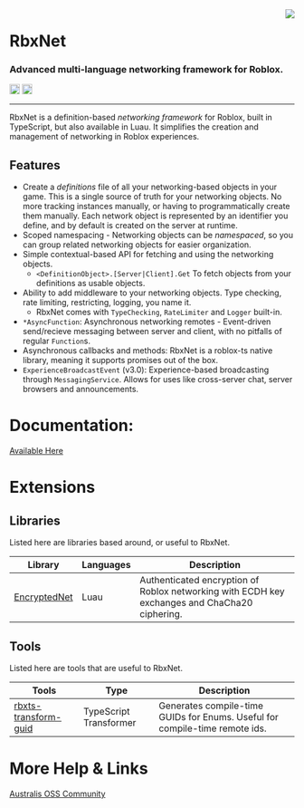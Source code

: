 <img src="logo.png" align="right"/>

<h1>RbxNet</h1>
<h3>Advanced multi-language networking framework for Roblox.</h3>

<a href="https://www.npmjs.com/package/@rbxts/net"><img src="https://badge.fury.io/js/@rbxts%2Fnet.svg" alt="npm version" height="18"></a>
<a href="https://wally.run/package/vorlias/net"><img src="https://img.shields.io/badge/wally%20package-3.0.4-red" height="18"/></a>

---

RbxNet is a definition-based _networking framework_ for Roblox, built in TypeScript, but also available in Luau. It simplifies the creation and management of networking in Roblox experiences.

## Features
- Create a _definitions_ file of all your networking-based objects in your game. This is a single source of truth for your networking objects. No more tracking instances manually, or having to programmatically create them manually. Each network object is represented by an identifier you define, and by default is created on the server at runtime.
- Scoped namespacing - Networking objects can be _namespaced_, so you can group related networking objects for easier organization.
- Simple contextual-based API for fetching and using the networking objects.
    - `<DefinitionObject>.[Server|Client].Get` To fetch objects from your definitions as usable objects.
- Ability to add middleware to your networking objects. Type checking, rate limiting, restricting, logging, you name it.
    - RbxNet comes with `TypeChecking`, `RateLimiter` and `Logger` built-in.
- `*AsyncFunction`: Asynchronous networking remotes - Event-driven send/recieve messaging between server and client, with no pitfalls of regular `Function`s.
- Asynchronous callbacks and methods: RbxNet is a roblox-ts native library, meaning it supports promises out of the box.
- `ExperienceBroadcastEvent` (v3.0): Experience-based broadcasting through `MessagingService`. Allows for uses like cross-server chat, server browsers and announcements.

# Documentation:

[Available Here](https://rbxnet.australis.dev/)

# Extensions

## Libraries
Listed here are libraries based around, or useful to RbxNet.

| Library                                                    | Languages | Description                                                                                   |
|------------------------------------------------------------|-----------|-----------------------------------------------------------------------------------------------|
| [EncryptedNet](https://github.com/boatbomber/EncryptedNet) | Luau      | Authenticated encryption of Roblox networking with ECDH key exchanges and ChaCha20 ciphering. |

## Tools
Listed here are tools that are useful to RbxNet.

| Tools                                                                     | Type                 | Description                                                                 |
|-------------------------------------------------------------------------------|----------------------|-----------------------------------------------------------------------------|
| [rbxts-transform-guid](https://github.com/roblox-aurora/rbxts-transform-guid) | TypeScript Transformer | Generates compile-time GUIDs for Enums. Useful for compile-time remote ids. |

# More Help & Links

[Australis OSS Community](https://discord.gg/SvUcvTRjPZ)
